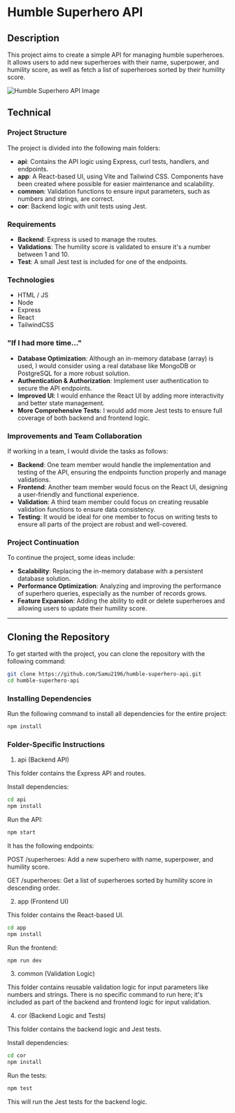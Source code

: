 # Humble Superhero API

## Description

This project aims to create a simple API for managing humble superheroes. It allows users to add new superheroes with their name, superpower, and humility score, as well as fetch a list of superheroes sorted by their humility score.

![Humble Superhero API Image](https://media4.giphy.com/media/v1.Y2lkPTc5MGI3NjExcG13MGU4ZWpqMndtdGdydm5zcWoxcndocXBzNnFmYmZwNHp4M3hwciZlcD12MV9pbnRlcm5hbF9naWZfYnlfaWQmY3Q9Zw/PUITId5Avf9fLPpD3S/giphy.gif)

## Technical

### Project Structure

The project is divided into the following main folders:

- **api**: Contains the API logic using Express, curl tests, handlers, and endpoints.
- **app**: A React-based UI, using Vite and Tailwind CSS. Components have been created where possible for easier maintenance and scalability.
- **common**: Validation functions to ensure input parameters, such as numbers and strings, are correct.
- **cor**: Backend logic with unit tests using Jest.

### Requirements

- **Backend**: Express is used to manage the routes.
- **Validations**: The humility score is validated to ensure it's a number between 1 and 10.
- **Test**: A small Jest test is included for one of the endpoints.

### Technologies

- HTML / JS
- Node
- Express
- React
- TailwindCSS

### "If I had more time..."

- **Database Optimization**: Although an in-memory database (array) is used, I would consider using a real database like MongoDB or PostgreSQL for a more robust solution.
- **Authentication & Authorization**: Implement user authentication to secure the API endpoints.
- **Improved UI**: I would enhance the React UI by adding more interactivity and better state management.
- **More Comprehensive Tests**: I would add more Jest tests to ensure full coverage of both backend and frontend logic.

### Improvements and Team Collaboration

If working in a team, I would divide the tasks as follows:

- **Backend**: One team member would handle the implementation and testing of the API, ensuring the endpoints function properly and manage validations.
- **Frontend**: Another team member would focus on the React UI, designing a user-friendly and functional experience.
- **Validation**: A third team member could focus on creating reusable validation functions to ensure data consistency.
- **Testing**: It would be ideal for one member to focus on writing tests to ensure all parts of the project are robust and well-covered.

### Project Continuation

To continue the project, some ideas include:

- **Scalability**: Replacing the in-memory database with a persistent database solution.
- **Performance Optimization**: Analyzing and improving the performance of superhero queries, especially as the number of records grows.
- **Feature Expansion**: Adding the ability to edit or delete superheroes and allowing users to update their humility score.

---

## Cloning the Repository

To get started with the project, you can clone the repository with the following command:

```bash
git clone https://github.com/Samu2196/humble-superhero-api.git
cd humble-superhero-api
```

### Installing Dependencies
Run the following command to install all dependencies for the entire project:
```bash
npm install
```

### Folder-Specific Instructions
1. api (Backend API)

This folder contains the Express API and routes.

Install dependencies:
```bash
cd api
npm install
```
Run the API:
```bash
npm start
```
It has the following endpoints:

POST /superheroes: Add a new superhero with name, superpower, and humility score.

GET /superheroes: Get a list of superheroes sorted by humility score in descending order.

2. app (Frontend UI)

This folder contains the React-based UI.
```bash
cd app
npm install
```
Run the frontend:
```bash
npm run dev
```
3. common (Validation Logic)

This folder contains reusable validation logic for input parameters like numbers and strings.
There is no specific command to run here; it's included as part of the backend and frontend logic for input validation.

4. cor (Backend Logic and Tests)

This folder contains the backend logic and Jest tests.

Install dependencies:
```bash
cd cor
npm install
```
Run the tests:
```bash
npm test
```
This will run the Jest tests for the backend logic.